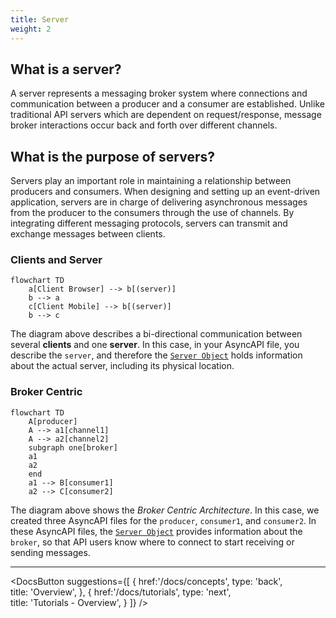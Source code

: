 ```yaml
---
title: Server
weight: 2
---
```



## What is a server?
A server represents a messaging broker system where connections and communication between a producer and a consumer are established. Unlike traditional API servers which are dependent on request/response, message broker interactions occur back and forth over different channels.

## What is the purpose of servers?
Servers play an important role in maintaining a relationship between producers and consumers. When designing and setting up an event-driven application, servers are in charge of delivering asynchronous messages from the producer to the consumers through the use of channels. By integrating different messaging protocols, servers can transmit and exchange messages between clients.

### Clients and Server
```mermaid
flowchart TD
    a[Client Browser] --> b[(server)]
    b --> a
    c[Client Mobile] --> b[(server)]
    b --> c 
```
The diagram above describes a bi-directional communication between several **clients** and one **server**. In this case, in your AsyncAPI file, you describe the `server`, and therefore the [`Server Object`](https://www.asyncapi.com/docs/reference/specification/latest#serverObject) holds information about the actual server, including its physical location.


### Broker Centric
```mermaid
flowchart TD
    A[producer]
    A --> a1[channel1]
    A --> a2[channel2]
    subgraph one[broker]
    a1
    a2
    end
    a1 --> B[consumer1]
    a2 --> C[consumer2]
```

The diagram above shows the *Broker Centric Architecture*. In this case, we created three AsyncAPI files for the `producer`, `consumer1`, and `consumer2`. In these AsyncAPI files, the [`Server Object`](https://www.asyncapi.com/docs/reference/specification/latest#serverObject) provides information about the `broker`, so that API users know where to connect to start receiving or sending messages.

---

<DocsButton
 suggestions={[
    {
      href:'/docs/concepts',
      type: 'back',  
      title: 'Overview',
   },
   {
      href:'/docs/tutorials',
      type: 'next',  
      title: 'Tutorials - Overview',
   }
 ]}
/>